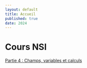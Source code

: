 ```yaml
---
layout: default
title: Accueil
published: true
date: 2024
---
```


# Cours NSI

[Partie 4 : Champs, variables et calculs]({{site.baseurl}}/figma4/)<br>
